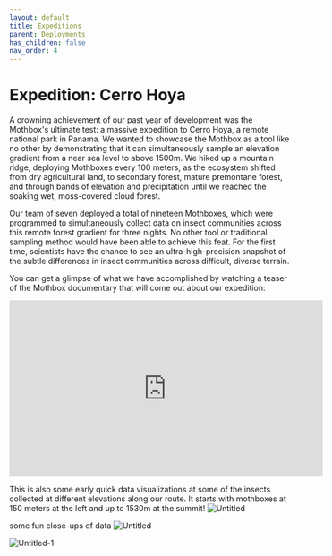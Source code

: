 ```yaml
---
layout: default
title: Expeditions
parent: Deployments
has_children: false
nav_order: 4
---
```


# Expedition: Cerro Hoya
A crowning achievement of our past year of development was the Mothbox's ultimate test: a massive expedition to Cerro Hoya, a remote national park in Panama. We wanted to showcase the Mothbox as a tool like no other by demonstrating that it can simultaneously sample an elevation gradient from a near sea level to above 1500m. We hiked up a mountain ridge, deploying Mothboxes every 100 meters, as the ecosystem shifted from dry agricultural land, to secondary forest, mature premontane forest, and through bands of elevation and precipitation until we reached the soaking wet, moss-covered cloud forest. 

Our team of seven deployed a total of nineteen Mothboxes, which were programmed to simultaneously collect data on insect communities across this remote forest gradient for three nights. 
No other tool or traditional sampling method would have been able to achieve this feat. For the first time, scientists have the chance to see an ultra-high-precision snapshot of the subtle differences in insect communities across difficult, diverse terrain. 

You can get a glimpse of what we have accomplished by watching a teaser of the Mothbox documentary that will come out about our expedition:

<iframe width="560" height="315" src="https://www.youtube.com/embed/z1uDDqOvxmk?si=KmqQKmFmVxKatpBm" title="YouTube video player" frameborder="0" allow="accelerometer; autoplay; clipboard-write; encrypted-media; gyroscope; picture-in-picture; web-share" referrerpolicy="strict-origin-when-cross-origin" allowfullscreen></iframe>



This is also some early quick data visualizations at some of the insects collected at different elevations along our route. It starts with mothboxes at 150 meters at the left and up to 1530m at the summit!
![Untitled](https://github.com/user-attachments/assets/a59f6d53-dca7-4d6b-94b7-a636a8696f72)

some fun close-ups of data
![Untitled](https://github.com/user-attachments/assets/9ca40821-48fc-4ad7-94c4-0ac7bab9421f)

![Untitled-1](https://github.com/user-attachments/assets/cbbe2472-3b22-48cd-bcab-b15fe8f60ad1)

